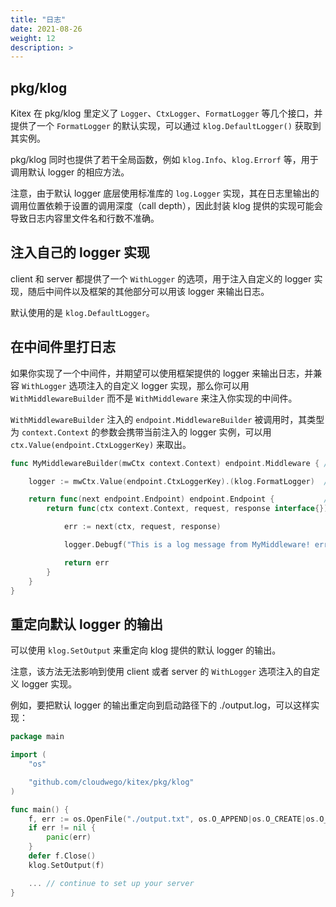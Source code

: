 ```yaml
---
title: "日志"
date: 2021-08-26
weight: 12
description: >
---
```


## pkg/klog

Kitex 在 pkg/klog 里定义了 `Logger`、`CtxLogger`、`FormatLogger` 等几个接口，并提供了一个 `FormatLogger` 的默认实现，可以通过 `klog.DefaultLogger()` 获取到其实例。

pkg/klog 同时也提供了若干全局函数，例如 `klog.Info`、`klog.Errorf` 等，用于调用默认 logger 的相应方法。

注意，由于默认 logger 底层使用标准库的 `log.Logger` 实现，其在日志里输出的调用位置依赖于设置的调用深度（call depth），因此封装 klog 提供的实现可能会导致日志内容里文件名和行数不准确。

## 注入自己的 logger 实现

client 和 server 都提供了一个 `WithLogger` 的选项，用于注入自定义的 logger 实现，随后中间件以及框架的其他部分可以用该 logger 来输出日志。

默认使用的是 `klog.DefaultLogger`。

## 在中间件里打日志

如果你实现了一个中间件，并期望可以使用框架提供的 logger 来输出日志，并兼容 `WithLogger` 选项注入的自定义 logger 实现，那么你可以用 `WithMiddlewareBuilder` 而不是 `WithMiddleware` 来注入你实现的中间件。

`WithMiddlewareBuilder` 注入的 `endpoint.MiddlewareBuilder` 被调用时，其类型为 `context.Context` 的参数会携带当前注入的 logger 实例，可以用 `ctx.Value(endpoint.CtxLoggerKey)` 来取出。

```go
func MyMiddlewareBuilder(mwCtx context.Context) endpoint.Middleware { // middleware builder

    logger := mwCtx.Value(endpoint.CtxLoggerKey).(klog.FormatLogger)  // get the logger

    return func(next endpoint.Endpoint) endpoint.Endpoint {           // middleware
        return func(ctx context.Context, request, response interface{}) error {

            err := next(ctx, request, response)

            logger.Debugf("This is a log message from MyMiddleware! err: %v", err)

            return err
        }
    }
}
```

## 重定向默认 logger 的输出

可以使用 `klog.SetOutput` 来重定向 klog 提供的默认 logger 的输出。

注意，该方法无法影响到使用 client 或者 server 的 `WithLogger` 选项注入的自定义 logger 实现。  

例如，要把默认 logger 的输出重定向到启动路径下的 ./output.log，可以这样实现：

```go
package main

import (
    "os"

    "github.com/cloudwego/kitex/pkg/klog"
)

func main() {
    f, err := os.OpenFile("./output.txt", os.O_APPEND|os.O_CREATE|os.O_WRONLY, 0644)
    if err != nil {
    	panic(err)
    }
    defer f.Close()
    klog.SetOutput(f)

    ... // continue to set up your server
}
```